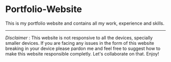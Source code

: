 # Portfolio-Website
This is my portfolio website and contains all my work, experience and skills.

---
*Disclaimer* : This website is not responsive to all the devices, specially smaller devices. If you are facing any issues in the form of this website breaking in your device please pardon me and feel free to suggest how to make this website responsible completly. Let's collaborate on that. Enjoy!
